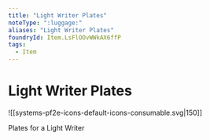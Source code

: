 ```yaml
---
title: "Light Writer Plates"
noteType: ":luggage:"
aliases: "Light Writer Plates"
foundryId: Item.LsFlOOvWWkAX6ffP
tags:
  - Item
---
```


# Light Writer Plates
![[systems-pf2e-icons-default-icons-consumable.svg|150]]

Plates for a Light Writer
